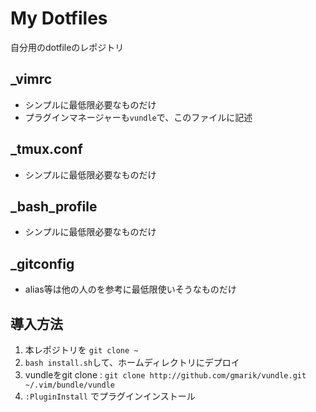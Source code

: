 # My Dotfiles

自分用のdotfileのレポジトリ

## \_vimrc

- シンプルに最低限必要なものだけ
- プラグインマネージャーも`vundle`で、このファイルに記述

## \_tmux.conf
- シンプルに最低限必要なものだけ

## \_bash\_profile
- シンプルに最低限必要なものだけ

## \_gitconfig
- alias等は他の人のを参考に最低限使いそうなものだけ

## 導入方法

1. 本レポジトリを `git clone ~` 
1. `bash install.sh`して、ホームディレクトリにデプロイ
1. vundleをgit clone : `git clone http://github.com/gmarik/vundle.git ~/.vim/bundle/vundle`
1. `:PluginInstall` でプラグインインストール


